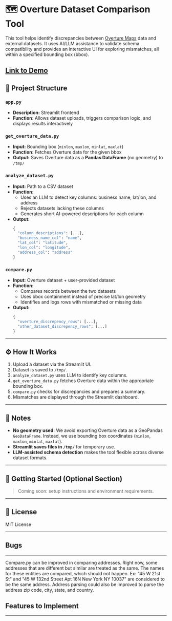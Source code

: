 # 🗺️ Overture Dataset Comparison Tool

This tool helps identify discrepancies between [Overture Maps](https://overturemaps.org/) data and external datasets. It uses AI/LLM assistance to validate schema compatibility and provides an interactive UI for exploring mismatches, all within a specified bounding box (bbox). 

[Link to Demo](https://drive.google.com/file/d/1MbpsiKyx2UnziMIcNHaDtpLSpyBxGaM1/view?usp=sharing)
---

## 📁 Project Structure

### `app.py`
- **Description:** Streamlit frontend
- **Function:** Allows dataset uploads, triggers comparison logic, and displays results interactively

### `get_overture_data.py`
- **Input:** Bounding box (`minlon`, `maxlon`, `minlat`, `maxlat`)
- **Function:** Fetches Overture data for the given bbox
- **Output:** Saves Overture data as a **Pandas DataFrame** (no geometry) to `/tmp/`

### `analyze_dataset.py`
- **Input:** Path to a CSV dataset
- **Function:**
  - Uses an LLM to detect key columns: business name, lat/lon, and address
  - Rejects datasets lacking these columns
  - Generates short AI-powered descriptions for each column
- **Output:**
  ```python
  {
    "column_descriptions": {...},
    "business_name_col": "name",
    "lat_col": "latitude",
    "lon_col": "longitude",
    "address_col": "address"
  }
  ```

### `compare.py`
- **Input:** Overture dataset + user-provided dataset
- **Function:**
  - Compares records between the two datasets
  - Uses bbox containment instead of precise lat/lon geometry
  - Identifies and logs rows with mismatched or missing data
- **Output:**
  ```python
  {
    "overture_discrepency_rows": [...],
    "other_dataset_discrepency_rows": [...]
  }
  ```

---

## ⚙️ How It Works

1. Upload a dataset via the Streamlit UI.
2. Dataset is saved to `/tmp/`.
3. `analyze_dataset.py` uses LLM to identify key columns.
4. `get_overture_data.py` fetches Overture data within the appropriate bounding box.
5. `compare.py` checks for discrepancies and prepares a summary.
6. Mismatches are displayed through the Streamlit dashboard.

---

## 📝 Notes

- **No geometry used:** We avoid exporting Overture data as a GeoPandas `GeoDataFrame`. Instead, we use bounding box coordinates (`minlon`, `maxlon`, `minlat`, `maxlat`).
- **Streamlit saves files in `/tmp/`** for temporary use.
- **LLM-assisted schema detection** makes the tool flexible across diverse dataset formats.

---

## 🚀 Getting Started (Optional Section)

> Coming soon: setup instructions and environment requirements.

---

## 📜 License

MIT License

---

## Bugs
--- 
Compare.py can be improved in comparing addresses. Right now, some addresses that are different but similar are treated as the same. The names for these entities are compared, which should not happen. Ex: "45 W 21st St" and "45 W 132nd Street Apt 16N New York NY 10037" are considered to be the same address. Address parsing could also be improved to parse the address zip code, city, state, and country. 

## Features to Implement
--- 
